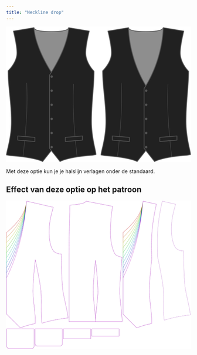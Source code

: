 ```yaml
---
title: "Neckline drop"
---
```


![Diepte halslijn](necklinedrop.svg)

Met deze optie kun je je halslijn verlagen onder de standaard.

## Effect van deze optie op het patroon

![Deze afbeelding toont het effect van deze optie door meerdere varianten die een andere waarde hebben voor deze optie te vervangen](wahid_necklinedrop_sample.svg "Effect van deze optie op het patroon")
